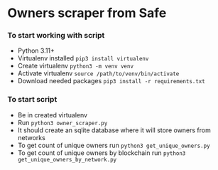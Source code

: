 # Owners scraper from Safe

### To start working with script

- Python 3.11+
- Virtualenv installed `pip3 install virtualenv`
- Create virtualenv `python3 -m venv venv`
- Activate virtualenv `source /path/to/venv/bin/activate`
- Download needed packages `pip3 install -r requirements.txt`

### To start script

- Be in created virtualenv
- Run `python3 owner_scraper.py`
- It should create an sqlite database where it will store owners from networks
- To get count of unique owners run `python3 get_unique_owners.py`
- To get count of unique owners by blockchain run `python3 get_unique_owners_by_network.py`
